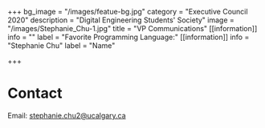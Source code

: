 +++
bg_image = "/images/featue-bg.jpg"
category = "Executive Council 2020"
description = "Digital Engineering Students' Society"
image = "/images/Stephanie_Chu-1.jpg"
title = "VP Communications"
[[information]]
info = ""
label = "Favorite Programming Language:"
[[information]]
info = "Stephanie Chu"
label = "Name"

+++
# Contact

Email: stephanie.chu2@ucalgary.ca